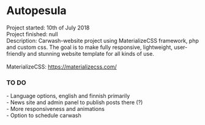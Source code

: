 # Autopesula

Project started: 10th of July 2018
<br>
Project finished: null
<br>
Description: Carwash-website project using MaterializeCSS framework, php and custom css. The goal is to make fully responsive, lightweight, user-friendly and stunning website template for all kinds of use.
<br>
<br>
MaterializeCSS:
https://materializecss.com/

<h3> TO DO </h3>
- Language options, english and finnish primarily <br>
- News site and admin panel to publish posts there (?) <br>
- More responsiveness and animations <br>
- Option to schedule carwash
